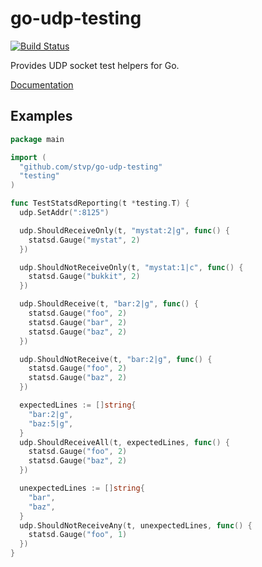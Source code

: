 go-udp-testing
==============

[![Build Status](https://travis-ci.org/stvp/go-udp-testing.png?branch=master)](https://travis-ci.org/stvp/go-udp-testing)

Provides UDP socket test helpers for Go.

[Documentation](http://godoc.org/github.com/stvp/go-udp-testing)

Examples
--------

```go
package main

import (
  "github.com/stvp/go-udp-testing"
  "testing"
)

func TestStatsdReporting(t *testing.T) {
  udp.SetAddr(":8125")

  udp.ShouldReceiveOnly(t, "mystat:2|g", func() {
    statsd.Gauge("mystat", 2)
  })

  udp.ShouldNotReceiveOnly(t, "mystat:1|c", func() {
    statsd.Gauge("bukkit", 2)
  })

  udp.ShouldReceive(t, "bar:2|g", func() {
    statsd.Gauge("foo", 2)
    statsd.Gauge("bar", 2)
    statsd.Gauge("baz", 2)
  })

  udp.ShouldNotReceive(t, "bar:2|g", func() {
    statsd.Gauge("foo", 2)
    statsd.Gauge("baz", 2)
  })

  expectedLines := []string{
    "bar:2|g",
    "baz:5|g",
  }
  udp.ShouldReceiveAll(t, expectedLines, func() {
    statsd.Gauge("foo", 2)
    statsd.Gauge("baz", 2)
  })

  unexpectedLines := []string{
    "bar",
    "baz",
  }
  udp.ShouldNotReceiveAny(t, unexpectedLines, func() {
    statsd.Gauge("foo", 1)
  })
}
```

